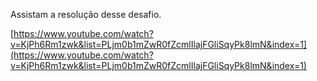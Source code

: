 
Assistam a resolução desse desafio.

[https://www.youtube.com/watch?v=KjPh6Rm1zwk&list=PLjm0b1mZwR0fZcmlIlajFGliSqyPk8lmN&index=1](https://www.youtube.com/watch?v=KjPh6Rm1zwk&list=PLjm0b1mZwR0fZcmlIlajFGliSqyPk8lmN&index=1)
